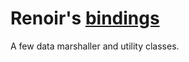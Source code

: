 # Renoir's [bindings](https://bitsrc.io/renoirb/bindings)

A few data marshaller and utility classes.

